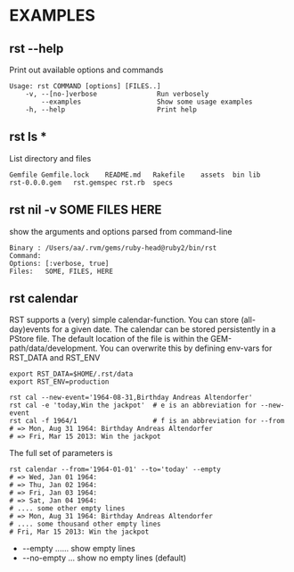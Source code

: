 EXAMPLES
========

rst --help
----------
 
Print out available options and commands
  
    Usage: rst COMMAND [options] [FILES..]
        -v, --[no-]verbose               Run verbosely
            --examples                   Show some usage examples
        -h, --help                       Print help
        

rst ls *
--------

List directory and files

    Gemfile	Gemfile.lock	README.md	Rakefile	assets	bin	lib	
    rst-0.0.0.gem	rst.gemspec	rst.rb	specs


rst nil -v SOME FILES HERE
--------------------------

show the arguments and options parsed from command-line


    Binary : /Users/aa/.rvm/gems/ruby-head@ruby2/bin/rst
    Command: 
    Options: [:verbose, true]
    Files:   SOME, FILES, HERE
    
rst calendar
------------

RST supports a (very) simple calendar-function. You can store (all-day)events for a given date.
The calendar can be stored persistently in a PStore file. The default
location of the file is within the GEM-path/data/development. You can
overwrite this by defining env-vars for RST_DATA and RST_ENV

    export RST_DATA=$HOME/.rst/data
    export RST_ENV=production

    rst cal --new-event='1964-08-31,Birthday Andreas Altendorfer'
    rst cal -e 'today,Win the jackpot'  # e is an abbreviation for --new-event
    rst cal -f 1964/1                   # f is an abbreviation for --from
    # => Mon, Aug 31 1964: Birthday Andreas Altendorfer
    # => Fri, Mar 15 2013: Win the jackpot

The full set of parameters is

    rst calendar --from='1964-01-01' --to='today' --empty
    # => Wed, Jan 01 1964: 
    # => Thu, Jan 02 1964: 
    # => Fri, Jan 03 1964: 
    # => Sat, Jan 04 1964: 
    # .... some other empty lines
    # => Mon, Aug 31 1964: Birthday Andreas Altendorfer
    # .... some thousand other empty lines
    # Fri, Mar 15 2013: Win the jackpot

* --empty ...... show empty lines
* --no-empty ... show no empty lines (default)

